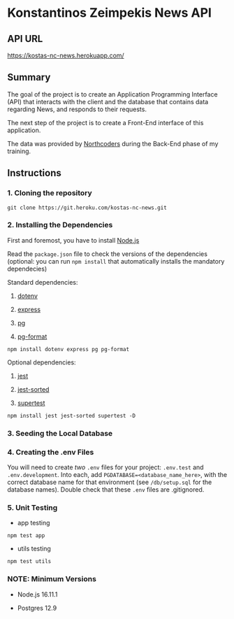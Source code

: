 # Konstantinos Zeimpekis News API

## API URL

https://kostas-nc-news.herokuapp.com/

## Summary

The goal of the project is to create an Application Programming Interface (API) that interacts with the client and the database that contains data regarding News, and responds to their requests.

The next step of the project is to create a Front-End interface of this application. 

The data was provided by [Northcoders](https://www.northcoders.com) during the Back-End phase of my training.

## Instructions

### 1. Cloning the repository

```git clone https://git.heroku.com/kostas-nc-news.git```

### 2. Installing the Dependencies

First and foremost, you have to install [Node.js](https://nodejs.org/en/download/) 

Read the `package.json` file to check the versions of the dependencies
(optional: you can run ```npm install``` that automatically installs the mandatory dependecies)

Standard dependencies:

1. [dotenv](https://www.npmjs.com/package/dotenv)

2. [express](https://www.npmjs.com/package/express)

3. [pg](https://www.npmjs.com/package/pg)

4. [pg-format](https://www.npmjs.com/package/pg-format)

```npm install dotenv express pg pg-format```

Optional dependencies:

1. [jest](https://www.npmjs.com/package/jest)

2. [jest-sorted](https://www.npmjs.com/package/jest-sorted?activeTab=readme)

3. [supertest](https://www.npmjs.com/package/supertest)

```npm install jest jest-sorted supertest -D```

### 3. Seeding the Local Database

### 4. Creating the .env Files

You will need to create _two_ `.env` files for your project: `.env.test` and `.env.development`. Into each, add `PGDATABASE=<database_name_here>`, with the correct database name for that environment (see `/db/setup.sql` for the database names). Double check that these `.env` files are .gitignored.

### 5. Unit Testing

- app testing

```npm test app```

- utils testing

```npm test utils```

### NOTE: Minimum Versions

- Node.js  16.11.1

- Postgres  12.9